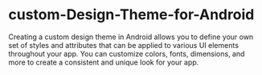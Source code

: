 # custom-Design-Theme-for-Android
Creating a custom design theme in Android allows you to define your own set of styles and attributes that can be applied to various UI elements throughout your app. You can customize colors, fonts, dimensions, and more to create a consistent and unique look for your app. 
